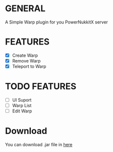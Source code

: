 # GENERAL
A Simple Warp plugin for you PowerNukkitX server

# FEATURES
- [x] Create Warp
- [x] Remove Warp
- [x] Teleport to Warp

# TODO FEATURES
- [ ] UI Suport
- [ ] Warp List
- [ ] Edit Warp

# Download
You can download .jar file in [here](https://github.com/AzelCH/WarpPNX/releases/download/1.0-BETA/WarpPNX-1.0-BETA.jar)

